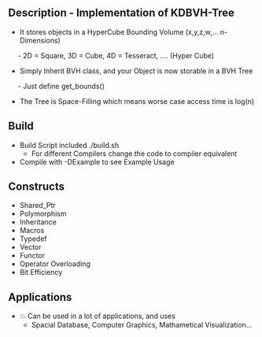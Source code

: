 ## Description - Implementation of KDBVH-Tree

- It stores objects in a HyperCube Bounding Volume (x,y,z,w,... n-Dimensions)  

&nbsp;&nbsp;&nbsp;&nbsp;&nbsp;- 2D = Square, 3D = Cube, 4D = Tesseract, .... (Hyper Cube)  

- Simply Inherit BVH class, and your Object is now storable in a BVH Tree  

&nbsp;&nbsp;&nbsp;&nbsp;&nbsp;- Just define get_bounds()  

- The Tree is Space-Filling which means worse case access time is log(n)  

## Build

- Build Script included ./build.sh
  - For different Compilers change the code to compiler equivalent
- Compile with -DExample to see Example Usage

## Constructs
- Shared_Ptr
- Polymorphism
- Inheritance
- Macros
- Typedef
- Vector
- Functor
- Operator Overloading
- Bit Efficiency
      
## Applications 
- :collision: Can be used in a lot of applications, and uses
  - Spacial Database, Computer Graphics, Mathametical Visualization...

